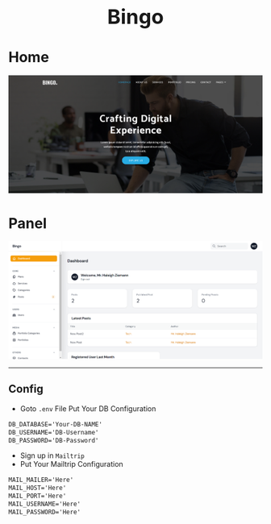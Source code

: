 <h1 align="center" style="font-size: 40px">Bingo</h1>

# Home 
<img src="public/github/home.png">

# Panel
<img src="public/github/pannel.png">

<hr>

## Config
- Goto `.env` File Put Your DB Configuration
```
DB_DATABASE='Your-DB-NAME'
DB_USERNAME='DB-Username'
DB_PASSWORD='DB-Password'
```
- Sign up in `Mailtrip`
- Put Your Mailtrip Configuration

```
MAIL_MAILER='Here'
MAIL_HOST='Here'
MAIL_PORT='Here'
MAIL_USERNAME='Here'
MAIL_PASSWORD='Here'
```
